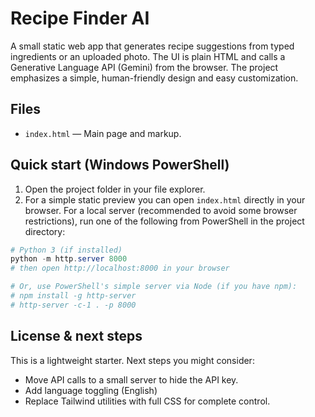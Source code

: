 ﻿# Recipe Finder AI

A small static web app that generates recipe suggestions from typed ingredients or an uploaded photo. The UI is plain HTML and calls a Generative Language API (Gemini) from the browser. The project emphasizes a simple, human-friendly design and easy customization.

## Files

- `index.html` — Main page and markup.

## Quick start (Windows PowerShell)

1. Open the project folder in your file explorer.
2. For a simple static preview you can open `index.html` directly in your browser. For a local server (recommended to avoid some browser restrictions), run one of the following from PowerShell in the project directory:

```powershell
# Python 3 (if installed)
python -m http.server 8000
# then open http://localhost:8000 in your browser

# Or, use PowerShell's simple server via Node (if you have npm):
# npm install -g http-server
# http-server -c-1 . -p 8000
```


## License & next steps

This is a lightweight starter. Next steps you might consider:

- Move API calls to a small server to hide the API key.
- Add language toggling (English)
- Replace Tailwind utilities with full CSS for complete control.




